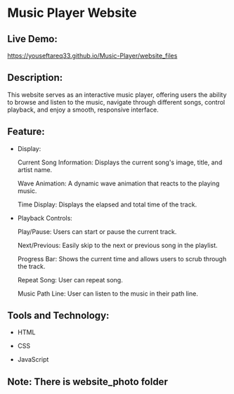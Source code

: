 # Music Player Website

## Live Demo:
https://youseftareq33.github.io/Music-Player/website_files


## Description:
This website serves as an interactive music player, offering users the ability to browse and listen to the music, navigate through different songs, control playback, and enjoy a smooth, responsive interface.

## Feature:

- Display:
  
  Current Song Information: Displays the current song's image, title, and artist name.
  
  Wave Animation: A dynamic wave animation that reacts to the playing music.

  Time Display: Displays the elapsed and total time of the track.


- Playback Controls:
  
  Play/Pause: Users can start or pause the current track.
  
  Next/Previous: Easily skip to the next or previous song in the playlist.
  
  Progress Bar: Shows the current time and allows users to scrub through the track.

  Repeat Song: User can repeat song.

  Music Path Line: User can listen to the music in their path line.
  


## Tools and Technology:

- HTML

- CSS

- JavaScript

## Note: There is website_photo folder

